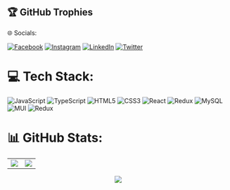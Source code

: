 

## 🏆 GitHub Trophies
<p align="center>
![](https://github-profile-trophy.vercel.app/?username=MochaFurr&theme=radical&no-frame=false&no-bg=true&margin-w=4)
</p>
# 💫 About Me:
Hello there! I'm Petre Catalin, a passionate front-end developer with a focus on creating engaging and responsive web applications. I'm currently honing my skills through courses at LinkAcademy and Udemy.


## 🌐 Socials:
[![Facebook](https://img.shields.io/badge/Facebook-%231877F2.svg?logo=Facebook&logoColor=white)](https://facebook.com/cosmoreddog) [![Instagram](https://img.shields.io/badge/Instagram-%23E4405F.svg?logo=Instagram&logoColor=white)](https://instagram.com/hybridization) [![LinkedIn](https://img.shields.io/badge/LinkedIn-%230077B5.svg?logo=linkedin&logoColor=white)](https://linkedin.com/in/yatten) [![Twitter](https://img.shields.io/badge/Twitter-%231DA1F2.svg?logo=Twitter&logoColor=white)](https://twitter.com/petrecatalin2) 

# 💻 Tech Stack:
![JavaScript](https://img.shields.io/badge/javascript-%23323330.svg?style=for-the-badge&logo=javascript&logoColor=%23F7DF1E) ![TypeScript](https://img.shields.io/badge/typescript-%23007ACC.svg?style=for-the-badge&logo=typescript&logoColor=white) ![HTML5](https://img.shields.io/badge/html5-%23E34F26.svg?style=for-the-badge&logo=html5&logoColor=white) ![CSS3](https://img.shields.io/badge/css3-%231572B6.svg?style=for-the-badge&logo=css3&logoColor=white) ![React](https://img.shields.io/badge/react-%2320232a.svg?style=for-the-badge&logo=react&logoColor=%2361DAFB) ![Redux](https://img.shields.io/badge/redux-%23593d88.svg?style=for-the-badge&logo=redux&logoColor=white) ![MySQL](https://img.shields.io/badge/mysql-%2300000f.svg?style=for-the-badge&logo=mysql&logoColor=white) ![MUI](https://img.shields.io/badge/MUI-%230081CB.svg?style=for-the-badge&logo=mui&logoColor=white) ![Redux](https://img.shields.io/badge/redux-%23593d88.svg?style=for-the-badge&logo=redux&logoColor=white)
# 📊 GitHub Stats:
<p align="center">
  <table>
    <tr>
      <td><img src="https://github-readme-stats.vercel.app/api?username=MochaFurr&theme=tokyonight&hide_border=false&include_all_commits=false&count_private=false" /></td>
      <td><img src="https://github-readme-streak-stats.herokuapp.com/?user=MochaFurr&theme=tokyonight&hide_border=false" /></td>
    </tr>
  </table>
  <p align="center">
  <img src="https://github-readme-stats.vercel.app/api/top-langs/?username=MochaFurr&theme=tokyonight&hide_border=false&include_all_commits=false&count_private=false&layout=compact" />
  </p>
</p>




